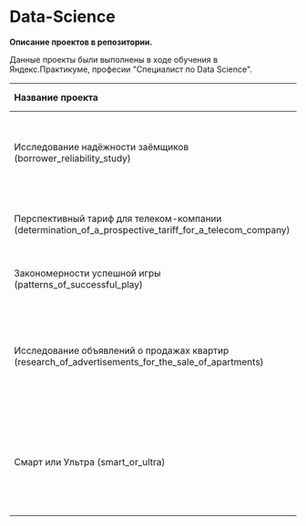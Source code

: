 # Data-Science

**Описание проектов в репозитории.**

Данные проекты были выполнены в ходе обучения в Яндекс.Практикуме, професии "Специалист по Data Science".


|Название проекта|Описание|Используемые библиотеки|Статус проекта|
|:---------------|:-------|:----------------------|:-------------|
|Исследование надёжности заёмщиков (borrower_reliability_study)|Нужно разобраться, влияет ли семейное положение и количество детей клиента на факт погашения кредита в срок|pandas, pymystem3, Mystem|завершён|
|Перспективный тариф для телеком-компании (determination_of_a_prospective_tariff_for_a_telecom_company)|Нужно проанализировать поведение клиентов и сделать вывод — какой тариф лучше|pandas,  numpy, scipy, matplotlibseaborn|завершён|
|Закономерности успешной игры (patterns_of_successful_play)|Нужно выявить определяющие успешность игры закономерности|pandas, numpy, scipy, matplotlib, seaborn|завершён|
|Исследование объявлений о продажах квартир (research_of_advertisements_for_the_sale_of_apartments)|Установить параметры, которые позволят построить автоматизированную систему для отслеживания аномалий и мошенническую деятельность|pandas, matplotlib, seaborn|завершён|
|Смарт или Ультра (smart_or_ultra)|Нужно построить модель для задачи классификации, которая выберет подходящий тариф|pandas, numpy, random, sklearn.model_selection, sklearn.tree, sklearn.ensemble, sklearn.dummy, sklearn.linear_model, sklearn.metrics, sklearn.ensemble|завершён|
